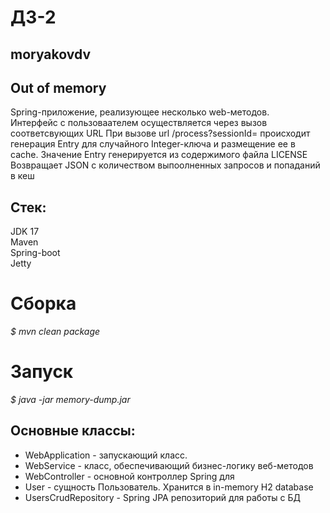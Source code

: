 # ДЗ-2
## moryakovdv

## Out of memory

Spring-приложение, реализующее несколько web-методов.  
Интерфейс с пользоваателем осуществляется через вызов соответсвующих URL
При вызове url /process?sessionId=<guid> происходит генерация Entry для случайного Integer-ключа и размещение ее в cache.
Значение Entry генерируется из содержимого файла LICENSE
Возвращает JSON с количеством выпоолненных запросов и попаданий в кеш

## Стек:
JDK 17  
Maven  
Spring-boot  
Jetty  

# Сборка
*$ mvn clean package*

# Запуск
*$ java -jar memory-dump.jar*  

## Оcновные классы:
- WebApplication - запускающий класс.  
- WebService - класс, обеспечивающий бизнес-логику веб-методов
- WebController - основной контроллер Spring для 
- User - сущность Пользователь. Хранится в in-memory H2 database
- UsersCrudRepository  - Spring JPA репозиторий для работы с БД



